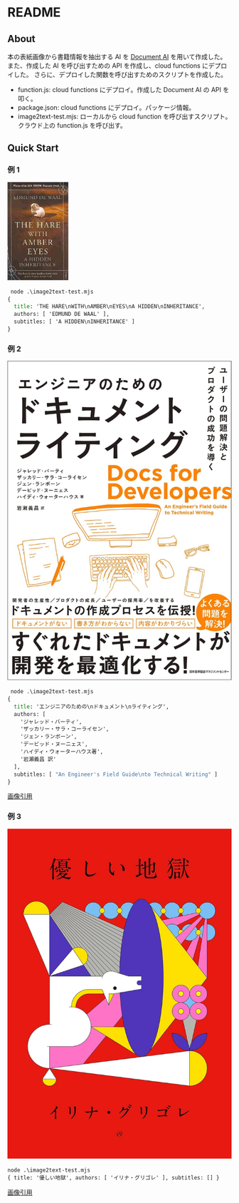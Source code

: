 # README

## About

本の表紙画像から書籍情報を抽出する AI を [Document AI](https://cloud.google.com/document-ai?hl=ja) を用いて作成した。
また、作成した AI を呼び出すための API を作成し、cloud functions にデプロイした。
さらに、デプロイした関数を呼び出すためのスクリプトを作成した。

- function.js: cloud functions にデプロイ。作成した Document AI の API を叩く。
- package.json: cloud functions にデプロイ。パッケージ情報。
- image2text-test.mjs: ローカルから cloud function を呼び出すスクリプト。クラウド上の function.js を呼び出す。

## Quick Start

### 例 1

![input image](./img/0000009.jpg)

```cmd
 node .\image2text-test.mjs
{
  title: 'THE HARE\nWITH\nAMBER\nEYES\nA HIDDEN\nINHERITANCE',
  authors: [ 'EDMUND DE WAAL' ],
  subtitles: [ 'A HIDDEN\nINHERITANCE' ]
}
```

### 例 2

![input image](./img/2.jpg)

```cmd
 node .\image2text-test.mjs
{
  title: 'エンジニアのための\nドキュメント\nライティング',
  authors: [
    'ジャレッド・バーティ',
    'ザッカリー・サラ・コーライセン',
    'ジェン・ランボーン',
    'デービッド・ヌーニェス',
    'ハイディ・ウォーターハウス著',
    '岩瀬義昌 訳'
  ],
  subtitles: [ "An Engineer's Field Guide\nto Technical Writing" ]
}
```

[画像引用](https://pub.jmam.co.jp/book/b622627.html)

### 例 3

![input image](./img/1.jpg)

```cmd
node .\image2text-test.mjs
{ title: '優しい地獄', authors: [ 'イリナ・グリゴレ' ], subtitles: [] }

```

[画像引用](https://www.akishobo.com/book/detail.html?id=1071)

